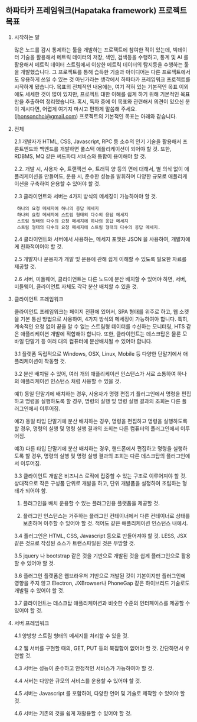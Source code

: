 ## 하파타카 프레임워크(Hapataka framework) 프로젝트 목표

1. 시작하는 말

    많은 노드를 감시 통제하는 툴을 개발하는 프로젝트에 참여한 적이 있는데, 빅데이터 기술을 활용해서 메트릭 데이터의 저장, 색인, 검색등을 수행하고, 통계 및 AI 를 활용해서 메트릭 데이터 스트림에서 이상한 메트릭 데이터의 탐지등을 수행하는 툴을 개발했습니다. 그 프로젝트를 통해 습득한 기술과 아이디어는 다른 프로젝트에서도 유용하게 쓰일 수 있는 것 아닌가라는 생각에서 하파타카 프레임워크 프로젝트를 시작하게 됐습니다. 목표의 전체적인 내용에는, 여기 적혀 있는 기본적인 목표 이외에도 세세한 것이 많이 있지만, 프로젝트 대한 이해를 쉽게 하기 위해 기본적인 목표만을 추출하여 정리했습니다. 혹시, 독자 중에 이 목표와 관련해서 의견이 있으신 분이 계시다면, 어렵게 여기지 마시고 편하게 말씀해 주세요. (jhonsonchoi@gmail.com) 프로젝트의 기본적인 목표는 아래와 같습니다.

2. 전체

    2.1 개발자가 HTML, CSS, Javascript, RPC 등 소수의 인기 기술을 활용해서 프론트엔드와 백엔드를 개발하면 풀스택 애플리케이션이 되어야 할 것. 또한, RDBMS, MQ 같은 써드파티 서비스와 통합이 용이해야 할 것.

    2.2. 개발 시, 사용자 수, 트랜잭션 수, 트래픽 양 등의 면에 대해서, 별 의식 없이 애플리케이션을 만들어도, 운용 시, 준수한 성능을 발휘하며 다양한 규모로 애플리케이션을 구축하여 운용할 수 있어야 할 것.

    2.3 클라이언트와 서버는 4가지 방식의 메세징이 가능하여야 할 것.

        하나의 요청 메세지에 하나의 응답 메세지
        하나의 요청 메세지에 스트림 형태의 다수의 응답 메세지
        스트림 형태의 다수의 요청 메세지에 하나의 응답 메세지
        스트림 형태의 다수의 요청 메세지에 스트림 형태의 다수의 응답 메세지.

    2.4 클라이언트와 서버에서 사용하는, 메세지 포맷은 JSON 을 사용하여, 개발자에게 친화적이어야 할 것.

    2.5 개발자나 운용자가 개발 및 운용에 관해 쉽게 이해할 수 있도록 필요한 자료를 제공할 것.
    
    2.6 서버, 미들웨어, 클라이언트는 다른 노드에 분산 배치할 수 있어야 하면, 서버, 미들웨어, 클라이언트 자체도 각각 분산 배치할 수 있을 것.

3. 클라이언트 프레임워크

   클라이언트 프레임워크는 페이지 전환에 있어서, SPA 형태를 위주로 하고, 웹 소켓을 기본 통신 방법으로 사용하여, 4가지 방식의 메세징이 가능하여야 합니다. 특히, 계속적인 요청 없이 끝을 알 수 없는 스트림형 데이터를 수신하는 모니터링, HTS 같은 애플리케이션 개발에 적합해야 합니다.
   또한, 클라이언트는 데스크탑은 물론 모바일 단말기 등 여러 대의 컴퓨터에 분산배치될 수 있어야 합니다.

    3.1 플랫폼 독립적으로 Windows, OSX, Linux, Mobile 등 다양한 단말기에서 애플리케이션이 작동할 것.
    
    3.2 분산 배치될 수 있어, 여러 개의 애플리케이션 인스턴스가 서로 소통하여 하나의 애플리케이션 인스턴스 처럼 사용할 수 있을 것.

    예1) 동일 단말기에 배치하는 경우, 사용자가 명령 편집기 플러그인에서 명령을 편집하고 명령을 실행하도록 할 경우, 명령의 실행 및 명령 실행 결과의 조회는 다른 플러그인에서 이루어짐.

    예2) 동일 타입 단말기에 분산 배치하는 경우, 명령을 편집하고 명령을 실행하도록 할 경우, 명령의 실행 및 명령 실행 결과의 조회는 다른 컴퓨터의 플러그인에서 이루어짐.
   
    예3) 다른 타입 단말기에 분산 배치하는 경우, 핸드폰에서 편집하고 명령을 실행하도록 할 경우, 명령의 실행 및 명령 실행 결과의 조회는 다른 데스크탑의 플러그인에서 이루어짐.

    3.3 클라이언트 개발은 비즈니스 로직에 집중할 수 있는 구조로 이루어져야 할 것. 상대적으로 작은 구성품 단위로 개발을 하고, 단위 개발품을 설정하여 조립하는 형태가 되어야 함.
    
    1) 플러그인을 배치 운용할 수 있는 플러그인용 플랫폼을 제공할 것. 

    2) 플러그인 인스턴스는 거주하는 플러그인 컨테이너에서 다른 컨테이너로 상태를 보존하며 이주할 수 있어야 할 것. 적어도 같은 애플리케이션 인스턴스 내에서.

    3.4 플러그인은 HTML, CSS, Javascript 등으로 만들어져야 할 것. LESS, JSX 같은 것으로 작성된 소스가 트랜스파일된 것은 무방할 것.

    3.5 jquery 나 bootstrap 같은 것을 기반으로 개발된 것을 쉽게 플러그인으로 활용할 수 있어야 할 것.

    3.6 플러그인 플랫폼은 웹브라우저 기반으로 개발된 것이 기본이지만 플러그인에 영향을 주지 않고 Electron, JXBrowser나 PhoneGap 같은 하이브리드 기술로도 개발될 수 있어야 할 것. 
     
    3.7 클라이언트는 데스크탑 애플리케이션과 비숫한 수준의 인터페이스를 제공할 수 있어야 할 것.

4. 서버 프레임워크

    4.1 양방향 스트림 형태의 메세지를 처리할 수 있을 것.
    
    4.2 웹 서버를 구현할 때의, GET, PUT 등의 복잡함이 없어야 할 것. 간단하면서 유연할 것.
  
    4.3 서버는 성능이 준수하고 안정적인 서비스가 가능하여야 할 것.
    
    4.4 서버는 다양한 규모의 서비스를 운용할 수 있어야 할 것.
  
    4.5 서버는 Javascript 를 포함하여, 다양한 언어 및 기술로 제작할 수 있어야 할 것.
   
    4.6 서버는 기존의 것을 쉽게 재활용할 수 있어야 할 것.
   
      
      
       
       
      